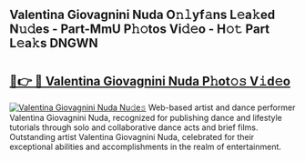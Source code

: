 ## Valentina Giovagnini Nuda O𝚗𝚕yf𝚊ns L𝚎a𝚔ed N𝚞𝚍es - Part-MmU P𝚑𝚘tos Vi𝚍𝚎o - H𝚘𝚝 Part L𝚎a𝚔s DNGWN

# <h2><a href="http://kf0245.oniu.top/?m=Valentina+Giovagnini+Nuda">🔗👉 🔴 Valentina Giovagnini Nuda P𝚑ot𝚘𝚜 V𝚒d𝚎o</a></h2>

[![Valentina Giovagnini Nuda Nu𝚍e𝚜](https://i.imgur.com/0qMVB7G.gif)](http://kf0245.oniu.top/?m=Valentina+Giovagnini+Nuda)
Web-based artist and dance performer Valentina Giovagnini Nuda, recognized for publishing dance and lifestyle tutorials through solo and collaborative dance acts and brief films. Outstanding artist Valentina Giovagnini Nuda, celebrated for their exceptional abilities and accomplishments in the realm of entertainment.  
